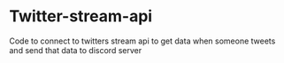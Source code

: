 # Twitter-stream-api
Code to connect to twitters stream api to get data when someone tweets and send that data to discord server

